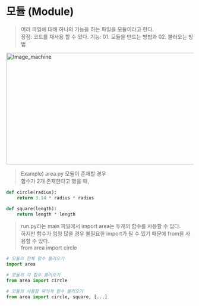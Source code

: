 모듈 (Module)
=============
> 여러 파일에 대해 하나의 기능을 하는 파일을 모듈이라고 한다.  
> 장점: 코드를 재사용 할 수 있다.
> 기능: 01. 모듈을 만드는 방법과 02. 불러오는 방법  

<img src="https://user-images.githubusercontent.com/66001539/119265203-d1d05980-bc20-11eb-820b-9c211d1f3690.png" width="600px" height="300px" title="px(픽셀) 크기 설정" alt="Image_machine"></img><br/>  

> Example) area.py 모듈이 존재할 경우  
> 함수가 2개 존재한다고 했을 때,
``` python
def circle(radius):
    return 3.14 * radius * radius

def square(length):
    return length * length
```  
> run.py라는 main 파일에서 import area는 두개의 함수를 사용할 수 있다.  
> 하지만 함수가 엄청 많을 경우 불필요한 import가 될 수 있기 때문에 from을 사용할 수 있다.  
> from area import circle  
``` python
# 모듈의 전체 함수 불러오기
import area

# 모듈의 각 함수 불러오기
from area import circle

# 모듈의 사용할 여러개 함수 불러오기
from area import circle, square, [...]

```  


